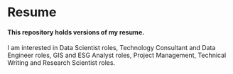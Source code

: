 # Resume
#### This repository holds versions of my resume. 

I am interested in Data Scientist roles, Technology Consultant and Data Engineer roles, GIS and ESG Analyst roles, Project Management, Technical Writing and Research Scientist roles.
